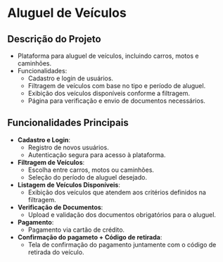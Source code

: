 # Aluguel de Veículos

## Descrição do Projeto
- Plataforma para aluguel de veículos, incluindo carros, motos e caminhões.
- Funcionalidades:
  - Cadastro e login de usuários.
  - Filtragem de veículos com base no tipo e período de aluguel.
  - Exibição dos veículos disponíveis conforme a filtragem.
  - Página para verificação e envio de documentos necessários.

## Funcionalidades Principais
- **Cadastro e Login**:
  - Registro de novos usuários.
  - Autenticação segura para acesso à plataforma.
- **Filtragem de Veículos**:
  - Escolha entre carros, motos ou caminhões.
  - Seleção do período de aluguel desejado.
- **Listagem de Veículos Disponíveis**:
  - Exibição dos veículos que atendem aos critérios definidos na filtragem.
- **Verificação de Documentos**:
  - Upload e validação dos documentos obrigatórios para o aluguel.
- **Pagamento**:
  - Pagamento via cartão de crédito.
- **Confirmação do pagameto + Código de retirada**:
  - Tela de confirmação do pagamento juntamente com o código de retirada do veículo.   
